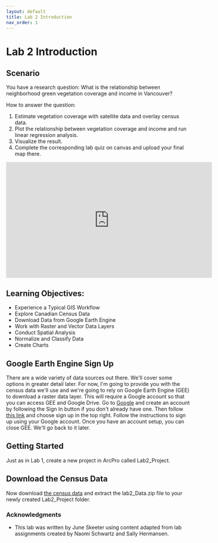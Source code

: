 ```yaml
---
layout: default
title: Lab 2 Introduction
nav_order: 1
---
```


# Lab 2 Introduction

## Scenario
You have a research question:
What is the relationship between neighborhood green vegetation coverage and income in Vancouver?

How to answer the question:
1) Estimate vegetation coverage with satellite data and overlay census data.
2) Plot the relationship between vegetation coverage and income and run linear regression analysis.
3) Visualize the result.
4) Complete the corresponding lab quiz on canvas and upload your final map there.

<iframe width="560" height="315" src="https://www.youtube.com/embed/yApif5mwUlw" title="YouTube video player" frameborder="0" allow="accelerometer; autoplay; clipboard-write; encrypted-media; gyroscope; picture-in-picture" allowfullscreen></iframe>


## Learning Objectives:

* Experience a Typical GIS Workflow
* Explore Canadian Census Data
* Download Data from Google Earth Engine
* Work with Raster and Vector Data Layers
* Conduct Spatial Analysis
* Normalize and Classify Data
* Create Charts

## Google Earth Engine Sign Up

There are a wide variety of data sources out there.  We'll cover some options in greater detail later.  For now, I'm going to provide you with the census data we'll use and we're going to rely on Google Earth Engine (GEE) to download a raster data layer.  This will require a Google account so that you can access GEE and Google Drive.  Go to [Google](https://www.google.com/) and create an account by following the Sign In button if you don't already have one.  Then follow [this link](https://earthengine.google.com/) and choose sign up in the top right.  Follow the instructions to sign up using your Google account.  Once you have an account setup, you can close GEE.  We'll go back to it later.

## Getting Started

Just as in Lab 1, create a new project in ArcPro called Lab2_Project.


## Download the Census Data

Now download [the census data](https://github.com/June-Skeeter/GEOB270_Lab2_2021S1/blob/main/lab2_Data.zip) and extract the lab2_Data.zip file to your newly created Lab2_Project folder.


### Acknowledgments

- This lab was written by June Skeeter using content adapted from lab assignments created by Naomi Schwartz and Sally Hermansen. 
